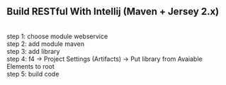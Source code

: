 <h2>Build RESTful With Intellij (Maven + Jersey 2.x)</h2><br>
step 1: choose module webservice<br>
step 2: add module maven<br>
step 3: add library<br>
step 4: f4 -> Project Settings (Artifacts) -> Put library from Avaiable Elements to root<br>
step 5: build code
